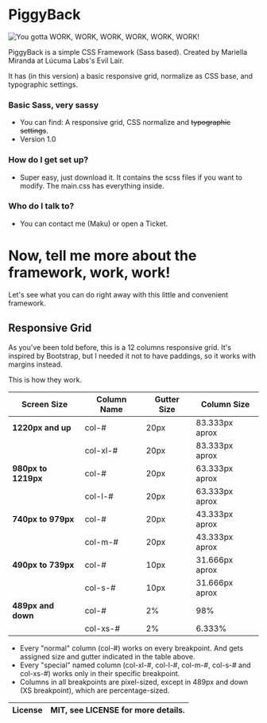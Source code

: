 # PiggyBack #

![You gotta WORK, WORK, WORK, WORK, WORK, WORK!](https://media.giphy.com/media/xYFyobamFyqfS/giphy.gif "You gotta WORK, WORK, WORK, WORK, WORK, WORK!")

PiggyBack is a simple CSS Framework (Sass based).
Created by Mariella Miranda at Lúcuma Labs's Evil Lair.

It has (in this version) a basic responsive grid, normalize as CSS base, and typographic settings.

### Basic Sass, very sassy ###

* You can find: A responsive grid, CSS normalize and ~~typographic settings~~.
* Version 1.0

### How do I get set up? ###

* Super easy, just download it. It contains the scss files if you want to modify. The main.css has everything inside.

### Who do I talk to? ###

* You can contact me (Maku) or open a Ticket.

# Now, tell me more about the framework, work, work! #

Let's see what you can do right away with this little and convenient framework.

## Responsive Grid ##

As you've been told before, this is a 12 columns responsive grid. It's inspired by Bootstrap, but I needed it not to have paddings, so it works with margins instead.

This is how they work.

Screen Size         | Column Name | Gutter Size | Column Size    
------------------- | ----------- | ----------- | --------------
**1220px and up**   | col-#       | 20px        | 83.333px aprox 
                    | col-xl-#    | 20px        | 83.333px aprox 
**980px to 1219px** | col-#       | 20px        | 63.333px aprox 
                    | col-l-#     | 20px        | 63.333px aprox 
**740px to 979px**  | col-#       | 20px        | 43.333px aprox 
                    | col-m-#     | 20px        | 43.333px aprox 
**490px to 739px**  | col-#       | 10px        | 31.666px aprox 
                    | col-s-#     | 10px        | 31.666px aprox 
**489px and down**  | col-#       | 2%          | 98% 
                    | col-xs-#    | 2%          | 6.333% 

* Every "normal" column (col-#) works on every breakpoint. And gets assigned size and gutter indicated in the table above.
* Every "special" named column (col-xl-#, col-l-#, col-m-#, col-s-# and col-xs-#) works only in their specific breakpoint.
* Columns in all breakpoints are pixel-sized, except in 489px and down (XS breakpoint), which are percentage-sized.

License | MIT, see LICENSE for more details. 
------- | ----------------------------------
